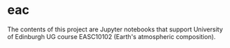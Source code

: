 # eac
The contents of this project are Jupyter notebooks that support University of Edinburgh UG course EASC10102 (Earth's atmospheric composition).
